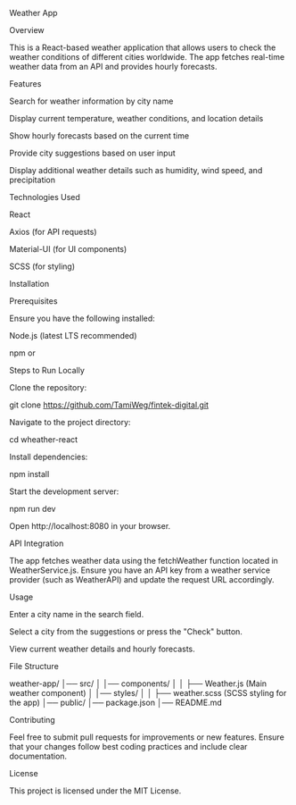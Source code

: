Weather App

Overview

This is a React-based weather application that allows users to check the weather conditions of different cities worldwide. The app fetches real-time weather data from an API and provides hourly forecasts.

Features

Search for weather information by city name

Display current temperature, weather conditions, and location details

Show hourly forecasts based on the current time

Provide city suggestions based on user input

Display additional weather details such as humidity, wind speed, and precipitation

Technologies Used

React

Axios (for API requests)

Material-UI (for UI components)

SCSS (for styling)

Installation

Prerequisites

Ensure you have the following installed:

Node.js (latest LTS recommended)

npm or 

Steps to Run Locally

Clone the repository:

git clone https://github.com/TamiWeg/fintek-digital.git

Navigate to the project directory:

cd wheather-react

Install dependencies:

npm install

Start the development server:

npm run dev

Open http://localhost:8080 in your browser.

API Integration

The app fetches weather data using the fetchWeather function located in WeatherService.js. Ensure you have an API key from a weather service provider (such as WeatherAPI) and update the request URL accordingly.

Usage

Enter a city name in the search field.

Select a city from the suggestions or press the "Check" button.

View current weather details and hourly forecasts.

File Structure

weather-app/
│── src/
│   │── components/
│   │   ├── Weather.js (Main weather component)
│   │── styles/
│   │   ├── weather.scss (SCSS styling for the app)
│── public/
│── package.json
│── README.md

Contributing

Feel free to submit pull requests for improvements or new features. Ensure that your changes follow best coding practices and include clear documentation.

License

This project is licensed under the MIT License.

